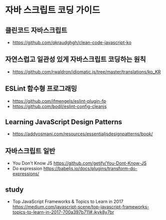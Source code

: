 # 자바 스크립트 코딩 가이드

## 클린코드 자바스크립트
* https://github.com/qkraudghgh/clean-code-javascript-ko

## 자연스럽고 일관성 있게 자바스크립트 코딩하는 원칙
* https://github.com/rwaldron/idiomatic.js/tree/master/translations/ko_KR

## ESLint 함수형 프로그래밍
* https://github.com/jfmengels/eslint-plugin-fp
* https://github.com/bodil/eslint-config-cleanjs

## Learning JavaScript Design Patterns
* https://addyosmani.com/resources/essentialjsdesignpatterns/book/

## 자바스크립트 일반
 * You Don't Know JS https://github.com/getify/You-Dont-Know-JS
 * Do expression https://babeljs.io/docs/plugins/transform-do-expressions/

## study
 * Top JavaScript Frameworks & Topics to Learn in 2017 https://medium.com/javascript-scene/top-javascript-frameworks-topics-to-learn-in-2017-700a397b711#.jkyk8y7br
 
